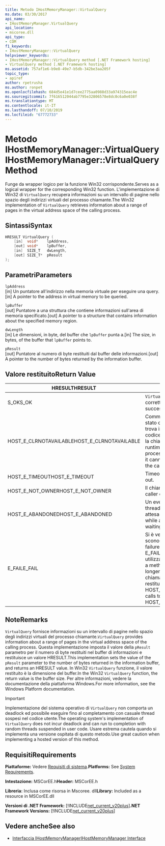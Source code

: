 ```yaml
---
title: Metodo IHostMemoryManager::VirtualQuery
ms.date: 03/30/2017
api_name:
- IHostMemoryManager.VirtualQuery
api_location:
- mscoree.dll
api_type:
- COM
f1_keywords:
- IHostMemoryManager::VirtualQuery
helpviewer_keywords:
- IHostMemoryManager::VirtualQuery method [.NET Framework hosting]
- VirtualQuery method [.NET Framework hosting]
ms.assetid: 757af1e6-b9e8-49e7-b5db-342be3aa205f
topic_type:
- apiref
author: rpetrusha
ms.author: ronpet
ms.openlocfilehash: 684d5e41e1d7cee2775aa0988d33a974315eac4e
ms.sourcegitcommit: 7f616512044ab7795e32806578e8dc0c6a0e038f
ms.translationtype: MT
ms.contentlocale: it-IT
ms.lasthandoff: 07/10/2019
ms.locfileid: "67772733"
---
```

# <a name="ihostmemorymanagervirtualquery-method"></a><span data-ttu-id="6a7aa-102">Metodo IHostMemoryManager::VirtualQuery</span><span class="sxs-lookup"><span data-stu-id="6a7aa-102">IHostMemoryManager::VirtualQuery Method</span></span>
<span data-ttu-id="6a7aa-103">Funge da wrapper logico per la funzione Win32 corrispondente.</span><span class="sxs-lookup"><span data-stu-id="6a7aa-103">Serves as a logical wrapper for the corresponding Win32 function.</span></span> <span data-ttu-id="6a7aa-104">L'implementazione di Win32 di `VirtualQuery` recupera informazioni su un intervallo di pagine nello spazio degli indirizzi virtuali del processo chiamante.</span><span class="sxs-lookup"><span data-stu-id="6a7aa-104">The Win32 implementation of `VirtualQuery` retrieves information about a range of pages in the virtual address space of the calling process.</span></span>  
  
## <a name="syntax"></a><span data-ttu-id="6a7aa-105">Sintassi</span><span class="sxs-lookup"><span data-stu-id="6a7aa-105">Syntax</span></span>  
  
```cpp  
HRESULT VirtualQuery (  
    [in]  void*    lpAddress,  
    [out] void*    lpBuffer,  
    [in]  SIZE_T   dwLength,  
    [out] SIZE_T*  pResult  
);  
```  
  
## <a name="parameters"></a><span data-ttu-id="6a7aa-106">Parametri</span><span class="sxs-lookup"><span data-stu-id="6a7aa-106">Parameters</span></span>  
 `lpAddress`  
 <span data-ttu-id="6a7aa-107">[in] Un puntatore all'indirizzo nella memoria virtuale per eseguire una query.</span><span class="sxs-lookup"><span data-stu-id="6a7aa-107">[in] A pointer to the address in virtual memory to be queried.</span></span>  
  
 `lpBuffer`  
 <span data-ttu-id="6a7aa-108">[out] Puntatore a una struttura che contiene informazioni sull'area di memoria specificato.</span><span class="sxs-lookup"><span data-stu-id="6a7aa-108">[out] A pointer to a structure that contains information about the specified memory region.</span></span>  
  
 `dwLength`  
 <span data-ttu-id="6a7aa-109">[in] Le dimensioni, in byte, del buffer che `lpBuffer` punta a.</span><span class="sxs-lookup"><span data-stu-id="6a7aa-109">[in] The size, in bytes, of the buffer that `lpBuffer` points to.</span></span>  
  
 `pResult`  
 <span data-ttu-id="6a7aa-110">[out] Puntatore al numero di byte restituiti dal buffer delle informazioni.</span><span class="sxs-lookup"><span data-stu-id="6a7aa-110">[out] A pointer to the number of bytes returned by the information buffer.</span></span>  
  
## <a name="return-value"></a><span data-ttu-id="6a7aa-111">Valore restituito</span><span class="sxs-lookup"><span data-stu-id="6a7aa-111">Return Value</span></span>  
  
|<span data-ttu-id="6a7aa-112">HRESULT</span><span class="sxs-lookup"><span data-stu-id="6a7aa-112">HRESULT</span></span>|<span data-ttu-id="6a7aa-113">Descrizione</span><span class="sxs-lookup"><span data-stu-id="6a7aa-113">Description</span></span>|  
|-------------|-----------------|  
|<span data-ttu-id="6a7aa-114">S_OK</span><span class="sxs-lookup"><span data-stu-id="6a7aa-114">S_OK</span></span>|<span data-ttu-id="6a7aa-115">`VirtualQuery` stato restituito correttamente.</span><span class="sxs-lookup"><span data-stu-id="6a7aa-115">`VirtualQuery` returned successfully.</span></span>|  
|<span data-ttu-id="6a7aa-116">HOST_E_CLRNOTAVAILABLE</span><span class="sxs-lookup"><span data-stu-id="6a7aa-116">HOST_E_CLRNOTAVAILABLE</span></span>|<span data-ttu-id="6a7aa-117">Common language runtime (CLR) non è stato caricato in un processo oppure si trova in uno stato in cui non può eseguire codice gestito o elaborare correttamente la chiamata.</span><span class="sxs-lookup"><span data-stu-id="6a7aa-117">The common language runtime (CLR) has not been loaded into a process, or the CLR is in a state in which it cannot run managed code or process the call successfully.</span></span>|  
|<span data-ttu-id="6a7aa-118">HOST_E_TIMEOUT</span><span class="sxs-lookup"><span data-stu-id="6a7aa-118">HOST_E_TIMEOUT</span></span>|<span data-ttu-id="6a7aa-119">Timeout della chiamata.</span><span class="sxs-lookup"><span data-stu-id="6a7aa-119">The call timed out.</span></span>|  
|<span data-ttu-id="6a7aa-120">HOST_E_NOT_OWNER</span><span class="sxs-lookup"><span data-stu-id="6a7aa-120">HOST_E_NOT_OWNER</span></span>|<span data-ttu-id="6a7aa-121">Il chiamante non possiede il blocco.</span><span class="sxs-lookup"><span data-stu-id="6a7aa-121">The caller does not own the lock.</span></span>|  
|<span data-ttu-id="6a7aa-122">HOST_E_ABANDONED</span><span class="sxs-lookup"><span data-stu-id="6a7aa-122">HOST_E_ABANDONED</span></span>|<span data-ttu-id="6a7aa-123">Un evento è stato annullato durante un thread bloccato o fiber è rimasta in attesa su di esso.</span><span class="sxs-lookup"><span data-stu-id="6a7aa-123">An event was canceled while a blocked thread or fiber was waiting on it.</span></span>|  
|<span data-ttu-id="6a7aa-124">E_FAIL</span><span class="sxs-lookup"><span data-stu-id="6a7aa-124">E_FAIL</span></span>|<span data-ttu-id="6a7aa-125">Si è verificato un errore irreversibile sconosciuto.</span><span class="sxs-lookup"><span data-stu-id="6a7aa-125">An unknown catastrophic failure occurred.</span></span> <span data-ttu-id="6a7aa-126">Quando un metodo di E_FAIL viene restituito, CLR non è più utilizzabile all'interno del processo.</span><span class="sxs-lookup"><span data-stu-id="6a7aa-126">When a method returns E_FAIL, the CLR is no longer usable within the process.</span></span> <span data-ttu-id="6a7aa-127">Le chiamate successive ai metodi di hosting restituiranno HOST_E_CLRNOTAVAILABLE.</span><span class="sxs-lookup"><span data-stu-id="6a7aa-127">Subsequent calls to hosting methods return HOST_E_CLRNOTAVAILABLE.</span></span>|  
  
## <a name="remarks"></a><span data-ttu-id="6a7aa-128">Note</span><span class="sxs-lookup"><span data-stu-id="6a7aa-128">Remarks</span></span>  
 <span data-ttu-id="6a7aa-129">`VirtualQuery` fornisce informazioni su un intervallo di pagine nello spazio degli indirizzi virtuali del processo chiamante.</span><span class="sxs-lookup"><span data-stu-id="6a7aa-129">`VirtualQuery` provides information about a range of pages in the virtual address space of the calling process.</span></span> <span data-ttu-id="6a7aa-130">Questa implementazione imposta il valore della `pResult` parametro per il numero di byte restituiti nel buffer di informazioni e restituisce un valore HRESULT.</span><span class="sxs-lookup"><span data-stu-id="6a7aa-130">This implementation sets the value of the `pResult` parameter to the number of bytes returned in the information buffer, and returns an HRESULT value.</span></span> <span data-ttu-id="6a7aa-131">In Win32 `VirtualQuery` funzione, il valore restituito è la dimensione del buffer.</span><span class="sxs-lookup"><span data-stu-id="6a7aa-131">In the Win32 `VirtualQuery` function, the return value is the buffer size.</span></span> <span data-ttu-id="6a7aa-132">Per altre informazioni, vedere la documentazione della piattaforma Windows.</span><span class="sxs-lookup"><span data-stu-id="6a7aa-132">For more information, see the Windows Platform documentation.</span></span>  
  
> [!IMPORTANT]
>  <span data-ttu-id="6a7aa-133">Implementazione del sistema operativo di `VirtualQuery` non comporta un deadlock ed possibile eseguire fino al completamento con casuale thread sospesi nel codice utente.</span><span class="sxs-lookup"><span data-stu-id="6a7aa-133">The operating system's implementation of `VirtualQuery` does not incur deadlock and can run to completion with random threads suspended in user code.</span></span> <span data-ttu-id="6a7aa-134">Usare estrema cautela quando si implementa una versione ospitata di questo metodo.</span><span class="sxs-lookup"><span data-stu-id="6a7aa-134">Use great caution when implementing a hosted version of this method.</span></span>  
  
## <a name="requirements"></a><span data-ttu-id="6a7aa-135">Requisiti</span><span class="sxs-lookup"><span data-stu-id="6a7aa-135">Requirements</span></span>  
 <span data-ttu-id="6a7aa-136">**Piattaforme:** Vedere [Requisiti di sistema](../../../../docs/framework/get-started/system-requirements.md).</span><span class="sxs-lookup"><span data-stu-id="6a7aa-136">**Platforms:** See [System Requirements](../../../../docs/framework/get-started/system-requirements.md).</span></span>  
  
 <span data-ttu-id="6a7aa-137">**Intestazione:** MSCorEE.h</span><span class="sxs-lookup"><span data-stu-id="6a7aa-137">**Header:** MSCorEE.h</span></span>  
  
 <span data-ttu-id="6a7aa-138">**Libreria:** Inclusa come risorsa in Mscoree. dll</span><span class="sxs-lookup"><span data-stu-id="6a7aa-138">**Library:** Included as a resource in MSCorEE.dll</span></span>  
  
 <span data-ttu-id="6a7aa-139">**Versioni di .NET Framework:** [!INCLUDE[net_current_v20plus](../../../../includes/net-current-v20plus-md.md)]</span><span class="sxs-lookup"><span data-stu-id="6a7aa-139">**.NET Framework Versions:** [!INCLUDE[net_current_v20plus](../../../../includes/net-current-v20plus-md.md)]</span></span>  
  
## <a name="see-also"></a><span data-ttu-id="6a7aa-140">Vedere anche</span><span class="sxs-lookup"><span data-stu-id="6a7aa-140">See also</span></span>

- [<span data-ttu-id="6a7aa-141">Interfaccia IHostMemoryManager</span><span class="sxs-lookup"><span data-stu-id="6a7aa-141">IHostMemoryManager Interface</span></span>](../../../../docs/framework/unmanaged-api/hosting/ihostmemorymanager-interface.md)
